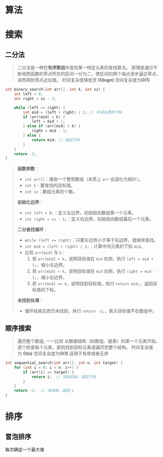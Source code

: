 # 算法

# 搜索

## 二分法

> 二分法是一种在**有序数组**中查找某一特定元素的查找算法。
> 原理是通过不断地把函数的零点所在的区间一分为二，使区间的两个端点逐步逼近零点，进而得到零点近似值。
> 时间复杂度降低至 **O(logn)** 空间复杂度为**O(1)**

```c
int binary_search(int arr[], int k, int sz) {
    int left = 0;
    int right = sz - 1;

    while (left <= right) {
        int mid = (left + right) / 2; // 中间元素的下标
        if (arr[mid] < k) {
            left = mid + 1;
        } else if (arr[mid] > k) {
            right = mid - 1;
        } else {
            return mid; // 返回下标
        }
    }
    return -1;
}
```

> **函数参数**：
> - `int arr[]`：接收一个整型数组（本质上 `arr` 会退化为指针）。
> - `int k`：要查找的目标值。
> - `int sz`：数组元素的个数。
> 
> **初始化边界**：
> - `int left = 0;`：定义左边界，初始指向数组第一个元素。
> - `int right = sz - 1;`：定义右边界，初始指向数组最后一个元素。
> 
> **二分查找循环**：
> - `while (left <= right)`：只要左边界小于等于右边界，就继续查找。
> - `int mid = (left + right) / 2;`：计算中间元素的下标 `mid`。
> - 比较 `arr[mid]` 与 `k`：
> 	1. 若 `arr[mid] < k`，说明目标值在 `mid` 右侧，执行 `left = mid + 1;`，缩小左边界。
> 	2. 若 `arr[mid] > k`，说明目标值在 `mid` 左侧，执行 `right = mid - 1;`，缩小右边界。
> 	3. 若 `arr[mid] == k`，说明找到目标值，执行 `return mid;`，返回目标值的下标。
> 
> **未找到处理**：
> - 循环结束后若仍未找到，执行 `return -1;`，表示目标值不在数组中。

## 顺序搜索

> 遍历整个数组, 一一比较
> 从数据结构（如数组、链表）的第一个元素开始，逐个检查每个元素，直到找到目标元素或遍历完整个结构。
> 时间复杂度为 **O(n)** 空间复杂度为**O(1)**
> 适用于有序或者无序

```c
int sequential_search(int arr[], int n, int target) {
    for (int i = 0; i < n; i++) {
        if (arr[i] == target) {
            return i;  // 找到目标，返回下标
        }
    }
    return -1;  // 未找到，返回-1
}
```

# 排序

## 冒泡排序

每次确定一个最大值
